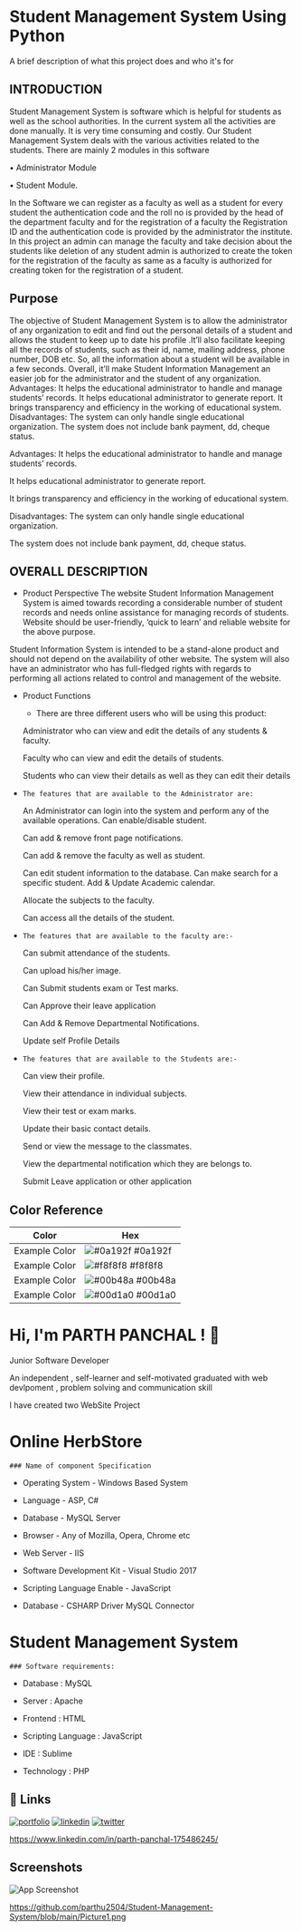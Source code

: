 
# Student Management System Using Python

A brief description of what this project does and who it's for


## 	INTRODUCTION

 Student Management System is software which is helpful for students as well as the school authorities. In the current system all the activities are done manually. It is very time consuming and costly. Our Student Management System deals with the various activities related to the students.
There are mainly 2 modules in this software

•	Administrator Module

•	Student Module.



In the Software we can register as a faculty as well as a student for every student the authentication code and the roll no is provided by the head of the department faculty and for the registration of a faculty the Registration ID and the authentication code is provided by the administrator the institute.
In this project an admin can manage the faculty and take decision about the students like deletion of any student admin is authorized to create the token for the registration of the faculty as same as a faculty is authorized for creating token for the registration of a student.



## Purpose
The objective of Student Management System is to allow the administrator of any organization to edit and find out the personal details of a student and allows the student to keep up to date his profile .It’ll also facilitate keeping all the records of students, such as their id, name, mailing address, phone number, DOB etc. So, all the information about a student will be available in a few seconds.
Overall, it’ll make Student Information Management an easier job for the administrator and the student of any organization. 
Advantages:
It helps the educational administrator to handle and manage students’ records.
It helps educational administrator to  generate report.
It brings transparency and efficiency in the working of educational system.
Disadvantages:
The system can only handle single educational organization.
The system does not include bank payment, dd, cheque status.

Advantages:
It helps the educational administrator to handle and manage students’ records.

It helps educational administrator to  generate report.

It brings transparency and efficiency in the working of educational system.

Disadvantages:
The system can only handle single educational organization.

The system does not include bank payment, dd, cheque status.

## OVERALL DESCRIPTION
* Product Perspective 
The website Student Information Management System is aimed towards recording a considerable number of student records and needs online assistance for managing records of students. Website should be user-friendly, ‘quick to learn’ and reliable website for the above purpose.

Student Information System is intended to be a stand-alone product and should not depend on the availability of other website. The system will also have an administrator who has full-fledged rights with regards to performing all actions related to control and management of the website.

* 	Product Functions 

    - There are three different users who will be using this product:

	Administrator who can view and edit the details of any students & faculty.

	Faculty who can view and edit the details of students.

    Students who can view their details as well as they can edit their details

-     The features that are available to the Administrator are:


	An Administrator can login into the system and perform any of the available operations.
	Can enable/disable student.

	Can add & remove front page notifications.

	Can add & remove the faculty as well as student.

	Can edit student information to the database. Can make search for a specific student.
	Add & Update Academic calendar.
 
	Allocate the subjects to the faculty.

	Can access all the details of the student.



-     The features that are available to the faculty are:-

	Can submit attendance of the students.

	Can upload his/her image.

	Can Submit students exam or Test marks.

	Can Approve their leave application

	Can Add & Remove Departmental Notifications.

	Update self Profile Details


-     The features that are available to the Students are:-

	Can view their profile.

	View their attendance in individual subjects.

	View their test or exam marks.

	Update their basic contact details.

	Send or view the message to the classmates.

	View the departmental notification which they are belongs to.
    
	Submit Leave application or other application
## Color Reference

| Color             | Hex                                                                |
| ----------------- | ------------------------------------------------------------------ |
| Example Color | ![#0a192f](https://via.placeholder.com/10/0a192f?text=+) #0a192f |
| Example Color | ![#f8f8f8](https://via.placeholder.com/10/f8f8f8?text=+) #f8f8f8 |
| Example Color | ![#00b48a](https://via.placeholder.com/10/00b48a?text=+) #00b48a |
| Example Color | ![#00d1a0](https://via.placeholder.com/10/00b48a?text=+) #00d1a0 |


# Hi, I'm PARTH PANCHAL ! 👋

Junior Software Developer

An independent , self-learner and self-motivated graduated with web devlpoment , problem solving and
communication skill

I have created two WebSite Project 
    
# Online HerbStore #

    ### Name of component Specification

* Operating System	- Windows Based System

* Language	- ASP, C#

* Database -	MySQL Server

* Browser	- Any of Mozilla, Opera, Chrome etc

* Web Server - 	IIS

* Software Development Kit - 	Visual Studio 2017

* Scripting Language Enable	- JavaScript

* Database - CSHARP Driver	MySQL Connector

   
 #  Student Management System # 

    ### Software requirements:

*	Database : MySQL

*	Server : Apache

*	Frontend : HTML

*	Scripting Language : JavaScript

*	IDE : Sublime

*	Technology : PHP
## 🔗 Links
[![portfolio](https://img.shields.io/badge/my_portfolio-000?style=for-the-badge&logo=ko-fi&logoColor=white)](https://katherineoelsner.com/)
[![linkedin](https://img.shields.io/badge/linkedin-0A66C2?style=for-the-badge&logo=linkedin&logoColor=white)](https://www.linkedin.com/)
[![twitter](https://img.shields.io/badge/twitter-1DA1F2?style=for-the-badge&logo=twitter&logoColor=white)](https://twitter.com/)

https://www.linkedin.com/in/parth-panchal-175486245/

## Screenshots

![App Screenshot](https://via.placeholder.com/468x300?text=App+Screenshot+Here)

https://github.com/parthu2504/Student-Management-System/blob/main/Picture1.png


